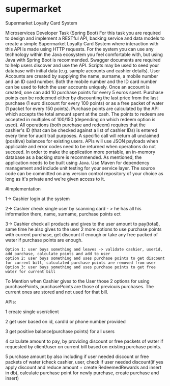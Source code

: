 # supermarket
Supermarket Loyalty Card System


Microservices Developer Task (Spring Boot)
For this task you are required to design and implement a RESTful API, backing service and data models to create a simple Supermarket Loyalty Card
System where interaction with this API is made using HTTP requests. For the system you can use any technology within the Java ecosystem you feel
comfortable with, but using Java with Spring Boot is recommended. Swagger documents are required to help users discover and use the API. Scripts may
be used to seed your database with initial data (e.g. sample accounts and cashier details).
User Accounts are created by supplying the name, surname, a mobile number and an ID card number. Both the mobile number and the ID card number
can be used to fetch the user accounts uniquely. Once an account is created, one can add 10 purchase points for every 5 euros spent.
Purchase points can be redeemed either by discounting the last price from the last purchase (1 euro discount for every 100 points) or as a free packet of
water (1 packet for every 150 points). Purchase points are calculated by the API which accepts the total amount spent at the cash. The points to
redeem are accepted in multiples of 100/150 (depending on which redeem option is used).
All operations (both purchase and redeem) requires that the cashier's ID (that can be checked against a list of cashier IDs) is entered every time for audit
trail purposes.
A specific call will return all unclaimed (positive) balances for existing users.
APIs will use JSON payloads when applicable and error codes need to be returned when operations do not succeed. In order to make the application more
portable, an in-memory database as a backing store is recommended.
As mentioned, the application needs to be built using Java. Use Maven for dependency management and include unit testing for your service layer. The
source code can be committed on any version control repository of your choice as long as it's private and we're given
access to it.

#Implementation

1-> Cashier login at the system

2-> Cashier check single user by scanning card - >  he has all his information there, name, surname, purchase points ect

3-> Cashier check all products and gives to the user amount to pay(total), same time he also gives to the user 2 more options to use purchase points with current purchase, get discount if enough or take any free packed of water if purchase points are enough.

	Option 1: user buys something and leaves -> validate cashier, userid,  add purchase, calculate points and add to user
	option 2: user buys something and uses purchase points to get discount for current bill, calculated purchase points are removed from user 
	Option 3: user buys something and uses purchase points to get free water for current bill

To Mention when Cashier gives to the User those 2 options for using purchasePoints, purchasePoints are those of previouis purchases. The current ones are stored and not used for that bill.


APIs:

1 create single user/client

2 get user based on id, cardId or phone number provided

3 get positive balance(purchase points) for all users

4 calculate amount to pay, by providing discount or free packets of water if requested by client/user on current bill based on existing purchase points.

5 purchase amount by also including if user needed discount or free packets of water (check cashier, user, check if user needed discount(if yes apply discount and reduce amount + create RedeemedRewards and insert in db), calculate purchase point for newly purchase, create purchase and insert)